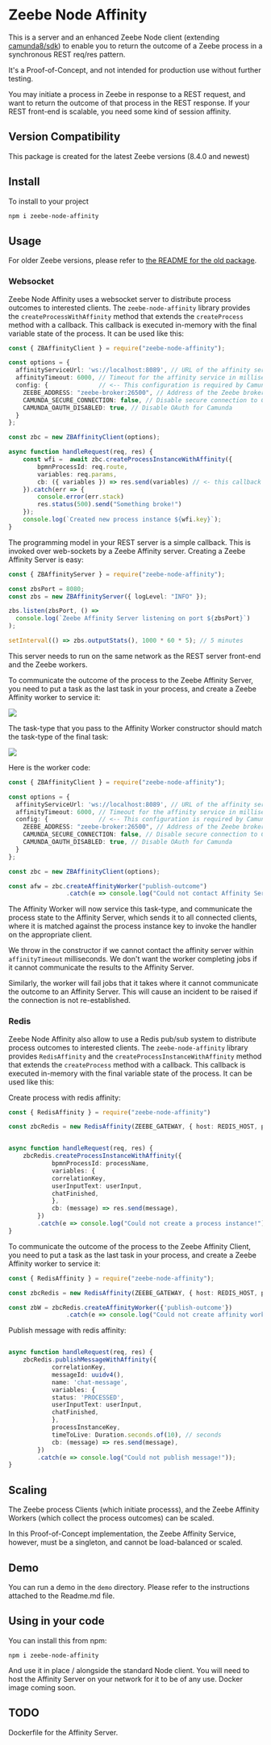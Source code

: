 # Zeebe Node Affinity 

This is a server and an enhanced Zeebe Node client (extending [camunda8/sdk](https://github.com/camunda/camunda-8-js-sdk)) to enable you to return the outcome of a Zeebe process in a synchronous REST req/res pattern.

It's a Proof-of-Concept, and not intended for production use without further testing.

You may initiate a process in Zeebe in response to a REST request, and want to return the outcome of that process in the REST response. If your REST front-end is scalable, you need some kind of session affinity.

## Version Compatibility

This package is created for the latest Zeebe versions (8.4.0 and newest)

## Install

To install to your project

```bash
npm i zeebe-node-affinity
```


## Usage

For older Zeebe versions, please refer to [the README for the old package](https://www.npmjs.com/package/zeebe-node-affinity/).

### Websocket

Zeebe Node Affinity uses a websocket server to distribute process outcomes to interested clients. The `zeebe-node-affinity` library provides the `createProcessWithAffinity` method that extends the `createProcess` method with a callback. This callback is executed in-memory with the final variable state of the process. It can be used like this:

```typescript
const { ZBAffinityClient } = require("zeebe-node-affinity");

const options = {
  affinityServiceUrl: 'ws://localhost:8089', // URL of the affinity service
  affinityTimeout: 6000, // Timeout for the affinity service in milliseconds
  config: {              // <-- This configuration is required by Camunda8/sdk ZeebeGrpcClient
    ZEEBE_ADDRESS: "zeebe-broker:26500", // Address of the Zeebe broker
    CAMUNDA_SECURE_CONNECTION: false, // Disable secure connection to Camunda
    CAMUNDA_OAUTH_DISABLED: true, // Disable OAuth for Camunda
  }
};

const zbc = new ZBAffinityClient(options);

async function handleRequest(req, res) {
    const wfi =  await zbc.createProcessInstanceWithAffinity({
        bpmnProcessId: req.route,
        variables: req.params,
        cb: ({ variables }) => res.send(variables) // <- this callback gets the process outcome
    }).catch(err => {
        console.error(err.stack)
        res.status(500).send("Something broke!")
    });
    console.log(`Created new process instance ${wfi.key}`);
}
```

The programming model in your REST server is a simple callback. This is invoked over web-sockets by a Zeebe Affinity server. Creating a Zeebe Affinity Server is easy:

```typescript
const { ZBAffinityServer } = require("zeebe-node-affinity");

const zbsPort = 8080;
const zbs = new ZBAffinityServer({ logLevel: "INFO" });

zbs.listen(zbsPort, () =>
  console.log(`Zeebe Affinity Server listening on port ${zbsPort}`)
);

setInterval(() => zbs.outputStats(), 1000 * 60 * 5); // 5 minutes
```

This server needs to run on the same network as the REST server front-end and the Zeebe workers.

To communicate the outcome of the process to the Zeebe Affinity Server, you need to put a task as the last task in your process, and create a Zeebe Affinity worker to service it:

![](img/affinity-task.png)

The task-type that you pass to the Affinity Worker constructor should match the task-type of the final task:

![](img/affinity-task-type.png)

Here is the worker code:

```typescript
const { ZBAffinityClient } = require("zeebe-node-affinity");

const options = {
  affinityServiceUrl: 'ws://localhost:8089', // URL of the affinity service
  affinityTimeout: 6000, // Timeout for the affinity service in milliseconds
  config: {              // <-- This configuration is required by Camunda8/sdk ZeebeGrpcClient
    ZEEBE_ADDRESS: "zeebe-broker:26500", // Address of the Zeebe broker
    CAMUNDA_SECURE_CONNECTION: false, // Disable secure connection to Camunda
    CAMUNDA_OAUTH_DISABLED: true, // Disable OAuth for Camunda
  }
};

const zbc = new ZBAffinityClient(options);

const afw = zbc.createAffinityWorker("publish-outcome")
                .catch(e => console.log("Could not contact Affinity Server!"));
```

The Affinity Worker will now service this task-type, and communicate the process state to the Affinity Server, which sends it to all connected clients, where it is matched against the process instance key to invoke the handler on the appropriate client.

We throw in the constructor if we cannot contact the affinity server within `affinityTimeout` milliseconds. We don't want the worker completing jobs if it cannot communicate the results to the Affinity Server.

Similarly, the worker will fail jobs that it takes where it cannot communicate the outcome to an Affinity Server. This will cause an incident to be raised if the connection is not re-established.

### Redis


Zeebe Node Affinity also allow to use a Redis pub/sub system to distribute process outcomes to interested clients. The `zeebe-node-affinity` library provides `RedisAffinity` and the `createProcessInstanceWithAffinity` method that extends the `createProcess` method with a callback. This callback is executed in-memory with the final variable state of the process. It can be used like this:

Create process with redis affinity:

```typescript
const { RedisAffinity } = require("zeebe-node-affinity") 

const zbcRedis = new RedisAffinity(ZEEBE_GATEWAY, { host: REDIS_HOST, password: REDIS_AUTH });


async function handleRequest(req, res) {
    zbcRedis.createProcessInstanceWithAffinity({
            bpmnProcessId: processName,
            variables: {
            correlationKey,
            userInputText: userInput,
            chatFinished,
            },
            cb: (message) => res.send(message),
        })
        .catch(e => console.log("Could not create a process instance!"));
}
```

To communicate the outcome of the process to the Zeebe Affinity Client, you need to put a task as the last task in your process, and create a Zeebe Affinity worker to service it:

```typescript
const { RedisAffinity } = require("zeebe-node-affinity");

const zbcRedis = new RedisAffinity(ZEEBE_GATEWAY, { host: REDIS_HOST, password: REDIS_AUTH });

const zbW = zbcRedis.createAffinityWorker({'publish-outcome'})
                .catch(e => console.log("Could not create affinity worker!"));
```

Publish message with redis affinity:

```typescript

async function handleRequest(req, res) {
    zbcRedis.publishMessageWithAffinity({
            correlationKey,
            messageId: uuidv4(),
            name: 'chat-message',
            variables: {
            status: 'PROCESSED',
            userInputText: userInput,
            chatFinished,
            },
            processInstanceKey,
            timeToLive: Duration.seconds.of(10), // seconds
            cb: (message) => res.send(message),
        })
        .catch(e => console.log("Could not publish message!"));
}
```

## Scaling

The Zeebe process Clients (which initiate processs), and the Zeebe Affinity Workers (which collect the process outcomes) can be scaled.

In this Proof-of-Concept implementation, the Zeebe Affinity Service, however, must be a singleton, and cannot be load-balanced or scaled.

## Demo

You can run a demo in the `demo`  directory. Please refer to the instructions attached to the Readme.md file.
 
## Using in your code

You can install this from npm:

```
npm i zeebe-node-affinity
```

And use it in place / alongside the standard Node client. You will need to host the Affinity Server on your network for it to be of any use. Docker image coming soon.

## TODO

Dockerfile for the Affinity Server.
